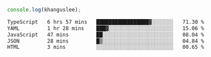```js
console.log(khanguslee);
```

<!--START_SECTION:waka-->

```txt
TypeScript   6 hrs 57 mins   █████████████████▓░░░░░░░   71.30 %
YAML         1 hr 28 mins    ███▓░░░░░░░░░░░░░░░░░░░░░   15.06 %
JavaScript   47 mins         ██░░░░░░░░░░░░░░░░░░░░░░░   08.04 %
JSON         28 mins         █▒░░░░░░░░░░░░░░░░░░░░░░░   04.84 %
HTML         3 mins          ░░░░░░░░░░░░░░░░░░░░░░░░░   00.65 %
```

<!--END_SECTION:waka-->

<!--
**khanguslee/khanguslee** is a ✨ _special_ ✨ repository because its `README.md` (this file) appears on your GitHub profile.

Here are some ideas to get you started:

- 🔭 I’m currently working on ...
- 🌱 I’m currently learning ...
- 👯 I’m looking to collaborate on ...
- 🤔 I’m looking for help with ...
- 💬 Ask me about ...
- 📫 How to reach me: ...
- 😄 Pronouns: ...
- ⚡ Fun fact: ...
-->
